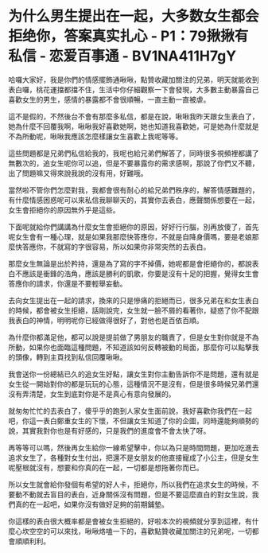 # 为什么男生提出在一起，大多数女生都会拒绝你，答案真实扎心 - P1：79揪揪有私信 - 恋爱百事通 - BV1NA411H7gY

哈囉大家好，我是你們的情感擺飾通啾啾，點贊收藏加關注的兄弟，明天就能收到表白囉，桃花運擋都擋不住，生活中你仔細觀察一下會發現，大多數主動暴露自己喜歡女生的男生，感情的暴露都不會很順暢，一直主動一直被虐。

這不是假的，不然後台不會有那麼多私信，都是在說，啾啾我昨天跟女生表白了，她為什麼不回覆我啊，啾啾我好喜歡她啊，她也知道我喜歡她，可是她為什麼就是不為所動呢，啾啾我應該怎麼樣讓女生喜歡上我呢等等。

這些問題都是兄弟們私信給我的，我呢也給兄弟們解答了，同時很多視頻裡都講了無數次的，追女生呢你可以追，但是不要暴露你的需求感啊，那說了你們又不聽，出了問題嘛又得來說我說的沒有用，好難哦。

當然啦不管你們怎麼對我，我都會很有耐心的給兄弟們秩序的，解答情感難題的，有什麼情感困惑呢可以來私信我聊聊天的，其實你去表白，應聲關係想要在一起，女生會拒絕你的原因無外乎是這些。

下面呢就給你們講講為什麼女生會拒絕你的原因，好好行行腦，別再放傻了，首先呢女生會有一種心理，就是如果我那麼快答應你，不就是自降身價嗎，要是老娘那麼快答應你，不就寫的字很容易，所以如果你非常突然的去表白。

那麼女生無論是出於矜持，還是為了寫的字不掉價，她呢都是會拒絕你的，都說表白不應該是衝鋒的浩角，應該是勝利的凱歌，你要是沒有十足的把握，覺得女生會答應你的請求，你還是不要輕舉妄動。

去向女生提出在一起的請求，換來的只是慘痛的拒絕而已，很多兄弟在和女生表白的時候，都會被女生拒絕，話剛說完，女生就一臉不屑的看著你，疑惑了你不配跟我表白的神情，明明呢你已經做得很好了，對他也是百依百順。

為什麼你都滿足他，都可以說是提前做了男朋友的職責了，但是女生對你就是不為所動，如果你也面臨這種問題，不知道該如何反轉被動的局面，那麼你可以點擊我的頭像，轉到主頁找到私信回覆啾啾。

我會送你一份總結已久的追女生好點，讓女生對你主動告訴你不是問題，還有就是女生從一開始對你的都是玩玩的心態，這種情況不是沒有，但是很多時候兄弟們還沒有弄清楚，女生到底對你是不是真心有意向發展的。

就匆匆忙忙的去表白了，傻乎乎的跑到人家女生面前說，我好喜歡你我們在一起吧，你這一表白鄭重女生的下懷，不但讓女生知道了你的企圖，同時還能夠順勢的說，其實我對你也是有好感的，只是我們的進度會不會太快了呀。

再等等可以嗎，然後再女生給你一線希望擊中，你以為只是時間問題，更加吃進去追求女生了，各種對女生付出，把還不是女朋友的他直接寵成了小公主，但是女生呢壓根就沒有，想要和你真的在一起，一切都是想拖著你而已。

所以女生就會給你發個有希望的好人卡，拒絕你，所以我們在追求女生的時候，不要動不動就去盲目的表白，近身關係沒有問題，但是不要這麼直白的對女生說，我們真的在一起吧，如果你沒有做好足夠的前期鋪墊。

你這樣的表白很大概率都是會被女生拒絕的，好啦本次的視頻就分享到這裡，有什麼心坎空空的可以來找，啾啾烙嗑一下的，喜歡點贊收藏加關注的兄弟呢，一切都會順順利利。

